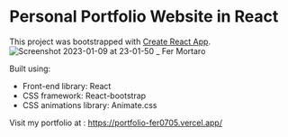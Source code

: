 # Personal Portfolio Website in React

This project was bootstrapped with [Create React App](https://github.com/facebook/create-react-app).
![Screenshot 2023-01-09 at 23-01-50 _ Fer Mortaro](https://user-images.githubusercontent.com/107233503/211445138-85183530-40e3-469a-ad65-ac6532bf1bfa.png)

Built using:

- Front-end library: React
- CSS framework: React-bootstrap
- CSS animations library: Animate.css



Visit my portfolio at : https://portfolio-fer0705.vercel.app/
